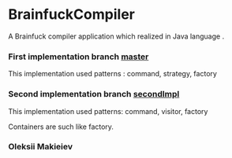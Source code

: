 # BrainfuckCompiler

A Brainfuck compiler application which realized in Java language
.
### First implementation branch [ master ](https://github.com/Pan14ek/BrainfuckCompiler/tree/master)

This implementation used patterns : command, strategy, factory

### Second implementation branch [ secondImpl ](https://github.com/Pan14ek/BrainfuckCompiler/tree/secondImpl)

This implementation used patterns: command, visitor, factory

Containers are such like factory.

### Oleksii Makieiev
